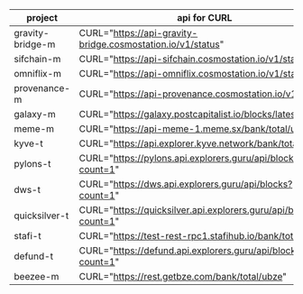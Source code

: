 **project** | **api for CURL** |
--- | --- |
gravity-bridge-m | CURL="https://api-gravity-bridge.cosmostation.io/v1/status" |
sifchain-m | CURL="https://api-sifchain.cosmostation.io/v1/status" |
omniflix-m | CURL="https://api-omniflix.cosmostation.io/v1/status" |
provenance-m | CURL="https://api-provenance.cosmostation.io/v1/status" |
galaxy-m | CURL="https://galaxy.postcapitalist.io/blocks/latest" |
meme-m | CURL="https://api-meme-1.meme.sx/bank/total/umeme" |
kyve-t | CURL="https://api.explorer.kyve.network/bank/total/tkyve" |
pylons-t | CURL="https://pylons.api.explorers.guru/api/blocks?count=1" |
dws-t | CURL="https://dws.api.explorers.guru/api/blocks?count=1" |
quicksilver-t | CURL="https://quicksilver.api.explorers.guru/api/blocks?count=1" |
stafi-t | CURL="https://test-rest-rpc1.stafihub.io/bank/total/ufis" |
defund-t | CURL="https://defund.api.explorers.guru/api/blocks?count=1" |
beezee-m | CURL="https://rest.getbze.com/bank/total/ubze" |
